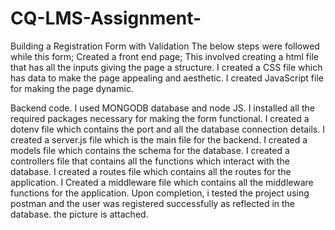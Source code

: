 # CQ-LMS-Assignment-
Building a Registration Form with Validation 
The below steps were followed while this form;
Created a front end page;
 This involved creating a html file that has all the inputs giving the page a structure. 
 I created a CSS file which has data to make the page appealing and aesthetic.
 I created JavaScript file for making the page dynamic.


Backend code.
I used MONGODB database and node JS.
I installed all the required packages necessary for making the form functional.
I created a dotenv file which contains  the port and all the database connection details.
I created a server.js file which is the main file for the backend.
I created a models file which contains the schema for the database.
I created a controllers file that contains all the functions which interact with the database.
I created a routes file which contains all the routes for the application.
I Created a middleware file which contains all the middleware functions for the application.
Upon completion, i tested the project using postman and the user was registered successfully as reflected in the database. the picture is attached. 
